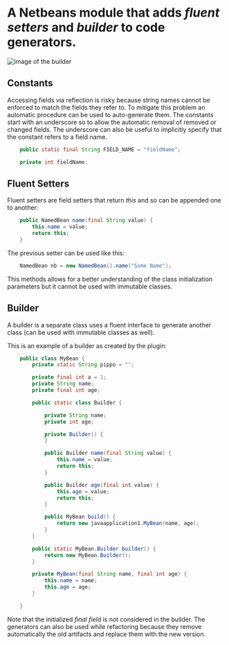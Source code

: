 # A Netbeans module that adds _fluent setters_ and _builder_ to code generators.

![image of the builder](https://raw.githubusercontent.com/fillumina/netbeans_builder_module/master/full_image.png "Image of the builder")

## Constants

Accessing fields via reflection is risky because string names cannot be
enforced to match the fields they refer to. To mitigate this problem an
automatic procedure can be used to auto-generate them.
The constants start with an underscore so to allow the automatic removal of
removed or changed fields. The underscore can also be useful to implicitly
specify that the constant refers to a field name.

```java
    public static final String FIELD_NAME = "fieldName";

    private int fieldName;
```

## Fluent Setters

Fluent setters are field setters that return _this_ and so can be appended one
to another:

```java
    public NamedBean name(final String value) {
        this.name = value;
        return this;
    }
```

The previous setter can be used like this:

```java
    NamedBean nb = new NamedBean().name("Some Name");
```

This methods allows for a better understanding of the class initialization
parameters but it cannot be used with immutable classes.

## Builder

A builder is a separate class uses a fluent interface to generate another class
(can be used with immutable classes as well).

This is an example of a builder as created by the plugin:

```java
    public class MyBean {
        private static String pippo = "";

        private final int a = 1;
        private String name;
        private final int age;

        public static class Builder {

            private String name;
            private int age;

            private Builder() {
            }

            public Builder name(final String value) {
                this.name = value;
                return this;
            }

            public Builder age(final int value) {
                this.age = value;
                return this;
            }

            public MyBean build() {
                return new javaapplication1.MyBean(name, age);
            }
        }

        public static MyBean.Builder builder() {
            return new MyBean.Builder();
        }

        private MyBean(final String name, final int age) {
            this.name = name;
            this.age = age;
        }

    }
```

Note that the initialized _final field_ is not considered in the builder.
The generators can also be used while refactoring because they remove
automatically the old artifacts and replace them with the new version.